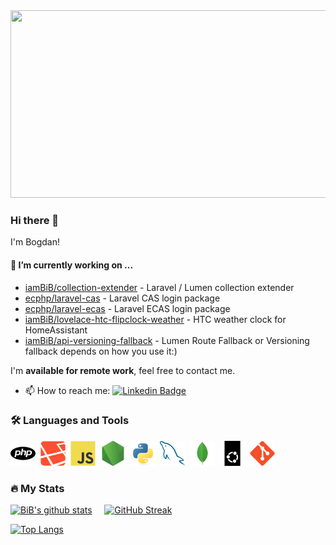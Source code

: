 
<div align="center">
  <img src="https://media.giphy.com/media/dWesBcTLavkZuG35MI/giphy.gif" width="600" height="300"/>
</div>

### Hi there 👋

I'm Bogdan!

#### 🔭 I’m currently working on ...

- [iamBiB/collection-extender](https://github.com/iamBiB/collection-extender) - Laravel / Lumen collection extender
- [ecphp/laravel-cas](https://github.com/ecphp/laravel-cas) - Laravel CAS login package 
- [ecphp/laravel-ecas](https://github.com/ecphp/laravel-ecas) - Laravel ECAS login package
- [iamBiB/lovelace-htc-flipclock-weather](https://github.com/iamBiB/lovelace-htc-flipclock-weather) - HTC weather clock for HomeAssistant
- [iamBiB/api-versioning-fallback](https://github.com/iamBiB/api-versioning-fallback) - Lumen Route Fallback or Versioning fallback depends on how you use it:)

I'm **available for remote work**, feel free to contact me.
- :mailbox: How to reach me: [![Linkedin Badge](https://img.shields.io/badge/-bogdan-blue?style=flat&logo=Linkedin&logoColor=white)](https://www.linkedin.com/in/bogdanbocioaca/)
### :hammer_and_wrench: Languages and Tools

<div>
  <img src="https://github.com/devicons/devicon/blob/master/icons/php/php-plain.svg" title="PHP" alt="PHP" width="40" height="40"/>&nbsp;
  <img src="https://github.com/devicons/devicon/blob/master/icons/laravel/laravel-plain.svg" title="laravel" alt="laravel" width="40" height="40"/>&nbsp;
  <img src="https://github.com/devicons/devicon/blob/master/icons/javascript/javascript-original.svg" title="JavaScript" alt="JavaScript" width="40" height="40"/>&nbsp;
  <img src="https://github.com/devicons/devicon/blob/master/icons/nodejs/nodejs-original.svg" title="NodeJS" alt="NodeJS" width="40" height="40"/>&nbsp;
  <img src="https://github.com/devicons/devicon/blob/master/icons/python/python-original.svg" title="Python" alt="Python" width="40" height="40"/>&nbsp;
  <img src="https://github.com/devicons/devicon/blob/master/icons/mysql/mysql-original.svg" title="MySQL"  alt="MySQL" width="40" height="40"/>&nbsp;
  <img src="https://github.com/devicons/devicon/blob/master/icons/mongodb/mongodb-original.svg" title="MongoDD" alt="MongoDD" width="40" height="40"/>&nbsp;
  <img src="https://github.com/devicons/devicon/blob/master/icons/ubuntu/ubuntu-plain.svg" title="Ubuntu" alt="Ubuntu" width="40" height="40"/>&nbsp;
  <img src="https://github.com/devicons/devicon/blob/master/icons/git/git-original.svg" title="Git" alt="Git" width="40" height="40"/>
</div>

### :fire: My Stats
<p align="center">
  
[![BiB's github stats](https://github-readme-stats.vercel.app/api?username=iamBiB&count_private=true&show_icons=true)](https://github.com/iambib)&nbsp;&nbsp;&nbsp;&nbsp;&nbsp;[![GitHub Streak](http://github-readme-streak-stats.herokuapp.com?user=iambib&theme=dark&background=000000)](https://git.io/streak-stats)
</p>


[![Top Langs](https://github-readme-stats.vercel.app/api/top-langs/?username=iambib&layout=compact&theme=vision-friendly-dark)](https://github.com/anuraghazra/github-readme-stats)


